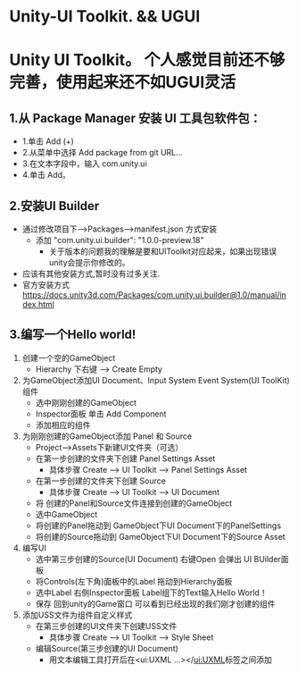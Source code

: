 # Unity-UI Toolkit. &&  UGUI
# Unity UI Toolkit。  个人感觉目前还不够完善，使用起来还不如UGUI灵活
## 1.从 Package Manager 安装 UI 工具包软件包：
  - 1.单击 Add (+) 
  - 2.从菜单中选择 Add package from git URL… 
  - 3.在文本字段中，输入 com.unity.ui 
  - 4.单击 Add。
## 2.安装UI Builder
   - 通过修改项目下-->Packages-->manifest.json 方式安装
      - 添加 "com.unity.ui.builder": "1.0.0-preview.18"
         - 关于版本的问题我的理解是要和UIToolkit对应起来，如果出现错误unity会提示你修改的。
   - 应该有其他安装方式,暂时没有过多关注.
   - 官方安装方式 https://docs.unity3d.com/Packages/com.unity.ui.builder@1.0/manual/index.html
## 3.编写一个Hello world!
   1. 创建一个空的GameObject
      - Hierarchy 下右键 --> Create Empty
   2. 为GameObject添加UI Document、Input System Event System(UI ToolKit)组件
      - 选中刚刚创建的GameObject 
      - Inspector面板 单击 Add Component
      - 添加相应的组件
   3. 为刚刚创建的GameObject添加 Panel 和 Source
       - Project-->Assets下新建UI文件夹（可选）
       - 在第一步创建的文件夹下创建 Panel Settings Asset
            - 具体步骤 Create --> UI Toolkit --> Panel Settings Asset
       - 在第一步创建的文件夹下创建 Source
            - 具体步骤 Create --> UI Toolkit --> UI Document
       - 将 创建的Panel和Source文件连接到创建的GameObject
        - 选中GameObject
        - 将创建的Panel拖动到 GameObject下UI Document下的PanelSettings
        - 将创建的Source拖动到 GameObject下UI Document下的Source Asset
   4. 编写UI
      - 选中第三步创建的Source(UI Document) 右键Open 会弹出 UI BUilder面板
      - 将Controls(左下角)面板中的Label 拖动到Hierarchy面板
      - 选中Label 右侧Inspector面板 Label组下的Text输入Hello World！
      - 保存 回到unity的Game窗口 可以看到已经出现的我们刚才创建的组件
   5. 添加USS文件为组件自定义样式
      - 在第三步创建的UI文件夹下创建USS文件
        - 具体步骤 Create --> UI Toolkit --> Style Sheet
      - 编辑Source(第三步创建的UI Document)
        - 用文本编辑工具打开后在<ui:UXML ...></<ui:UXML>标签之间添加 <Style src="MyUI.uss" /> MyUI.uss为刚刚第一步创建的文件
      - 像写css一样写一个样式
        - 第一步创建的文件下添加
          ```css
            .MyUI{
              color: red;
            }
          ``` 
       - 将刚刚创建的样式添加到Source
        参考第四步的 编写UI 找到Style Class List输入刚才书写的MyUI 单击Add Style Class to List
       - 保存 回到unity的Game窗口 可以看到已我们刚才创建的组件 文字已经变成红色了
  ## 4.一些与CSS不太相同的样式属性
    ```
      文字水平居中 -unity-text-align: upper-center;
      文字水平垂直居中 -unity-text-align: middle-center;
      文字加粗 -unity-font-style: bold;
    ```
# UGUI

## 当使用Canvas Group模拟点击的显示与隐藏时，可能会因为图层顺序原因导致无法点击。
  - 解决办法。在外层套一个空的GameObject，通过SetActive来控制物体的显示与隐藏
## 如何将Canvas导出复用
  - 将Canvas做成预制体
  1. 新建Perfabs文件夹
  2. 将要导出的Canvas拖入Perfabs
  3. 右键导出
## Button按钮可视化实现 按钮点击更换按钮的背景
  1. 将Inspector面板下的Button组件的<b>Transition</b>设置成<b>Sprite Swap</b>
  2. 将Transition属性下的<b>Selected Sprite</b>属性设置成想要更换的背景即可
